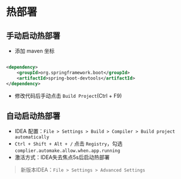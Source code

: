 # 热部署
## 手动启动热部署
- 添加 maven 坐标
```xml

<dependency>
    <groupId>org.springframework.boot</groupId>
    <artifactId>spring-boot-devtools</artifactId>
</dependency>
```
- 修改代码后手动点击 `Build Project`(Ctrl + F9)

## 自动启动热部署
- IDEA 配置：`File > Settings > Build > Compiler > Build project automatically`
- `Ctrl + Shift + Alt + /` 点击 `Registry`，勾选 `complier.automake.allow.when.app.running` 
- 激活方式：IDEA失去焦点5s后启动热部署
>新版本IDEA：`File > Settings > Advanced Settings`
